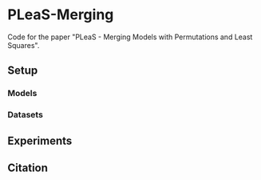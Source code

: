 # PLeaS-Merging
Code for the paper "PLeaS - Merging Models with Permutations and Least Squares".

## Setup


### Models

### Datasets

## Experiments

## Citation